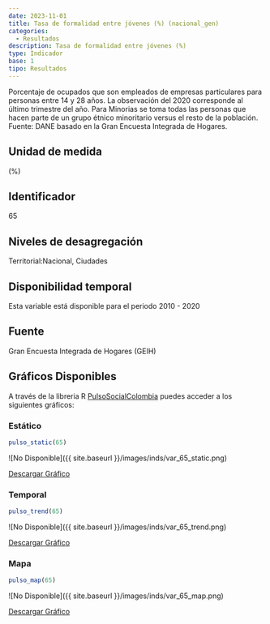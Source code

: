 ```yaml
---
date: 2023-11-01
title: Tasa de formalidad entre jóvenes (%) (nacional_gen)
categories:
  - Resultados
description: Tasa de formalidad entre jóvenes (%)
type: Indicador
base: 1
tipo: Resultados
--- 
```


Porcentaje de ocupados que son empleados de empresas particulares para personas entre 14 y 28 años. La observación del 2020 corresponde al último trimestre del año. Para Minorias se toma todas las personas que hacen parte de un grupo étnico minoritario versus el resto de la población.
Fuente: DANE basado en la Gran Encuesta Integrada de Hogares.

## Unidad de medida
(%)

## Identificador
65

## Niveles de desagregación
Territorial:Nacional, Ciudades

## Disponibilidad temporal
Esta variable está disponible para el periodo 2010 - 2020

## Fuente
Gran Encuesta Integrada de Hogares (GEIH)

## Gráficos Disponibles

A través de la libreria R [PulsoSocialColombia](https://github.com/pulsosocialcolombia/PulsoSocialColombia) puedes acceder a los siguientes gráficos:

### Estático

``` R
pulso_static(65)
```

![No Disponible]({{ site.baseurl }}/images/inds/var_65_static.png)

<a href='{{ site.baseurl }}/images/inds/var_65_static.png'>Descargar Gráfico</a>

### Temporal

``` R
pulso_trend(65)
```

![No Disponible]({{ site.baseurl }}/images/inds/var_65_trend.png)

<a href='{{ site.baseurl }}/images/inds/var_65_trend.png'>Descargar Gráfico</a>

### Mapa

``` R
pulso_map(65)
```

![No Disponible]({{ site.baseurl }}/images/inds/var_65_map.png)

<a href='{{ site.baseurl }}/images/inds/var_65_map.png'>Descargar Gráfico</a>